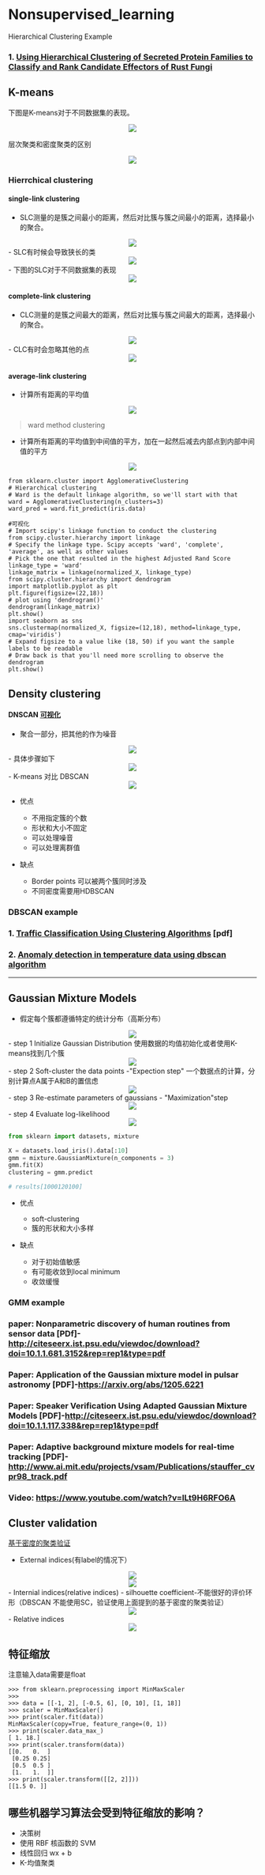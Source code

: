 # Nonsupervised_learning

Hierarchical Clustering Example

### 1. [Using Hierarchical Clustering of Secreted Protein Families to Classify and Rank Candidate Effectors of Rust Fungi](https://journals.plos.org/plosone/article?id=10.1371/journal.pone.0029847)



## K-means
下图是K-means对于不同数据集的表现。
<div align=center><img src=resources/1.png></div>

层次聚类和密度聚类的区别
<div align=center><img src=resources/2.png></div>

### Hierrchical clustering
#### single-link clustering 
- SLC测量的是簇之间最小的距离，然后对比簇与簇之间最小的距离，选择最小的聚合。
<div align=center><img src=resources/3.png></div>
- SLC有时候会导致狭长的类
<div align=center><img src=resources/4.png></div>
- 下图的SLC对于不同数据集的表现
<div align=center><img src=resources/5.png></div>

#### complete-link clustering
- CLC测量的是簇之间最大的距离，然后对比簇与簇之间最大的距离，选择最小的聚合。
<div align=center><img src=resources/6.png></div>
- CLC有时会忽略其他的点
<div align=center><img src=resources/7.png></div>

#### average-link clustering
- 计算所有距离的平均值
<div align=center><img src=resources/8.png></div>

>ward method clustering
- 计算所有距离的平均值到中间值的平方，加在一起然后减去内部点到内部中间值的平方
<div align=center><img src=resources/9.png></div>

``` 
from sklearn.cluster import AgglomerativeClustering
# Hierarchical clustering
# Ward is the default linkage algorithm, so we'll start with that
ward = AgglomerativeClustering(n_clusters=3)
ward_pred = ward.fit_predict(iris.data)

#可视化
# Import scipy's linkage function to conduct the clustering
from scipy.cluster.hierarchy import linkage
# Specify the linkage type. Scipy accepts 'ward', 'complete', 'average', as well as other values
# Pick the one that resulted in the highest Adjusted Rand Score
linkage_type = 'ward'
linkage_matrix = linkage(normalized_X, linkage_type)
from scipy.cluster.hierarchy import dendrogram
import matplotlib.pyplot as plt
plt.figure(figsize=(22,18))
# plot using 'dendrogram()'
dendrogram(linkage_matrix)
plt.show()
import seaborn as sns
sns.clustermap(normalized_X, figsize=(12,18), method=linkage_type, cmap='viridis')
# Expand figsize to a value like (18, 50) if you want the sample labels to be readable
# Draw back is that you'll need more scrolling to observe the dendrogram
plt.show()
```


## Density clustering
#### DNSCAN [可视化](https://www.naftaliharris.com/blog/visualizing-dbscan-clustering/)
- 聚合一部分，把其他的作为噪音
<div align=center><img src=resources/10.png></div>
- 具体步骤如下
<div align=center><img src=resources/11.png></div>
- K-means 对比 DBSCAN
<div align=center><img src=resources/12.png></div>

- 优点
  - 不用指定簇的个数
  - 形状和大小不固定
  - 可以处理噪音
  - 可以处理离群值
  
- 缺点
  - Border points 可以被两个簇同时涉及
  - 不同密度需要用HDBSCAN
  
### DBSCAN example
### 1. [Traffic Classification Using Clustering Algorithms](https://pages.cpsc.ucalgary.ca/~mahanti/papers/clustering.pdf) [pdf]

### 2. [Anomaly detection in temperature data using dbscan algorithm](https://ieeexplore.ieee.org/abstract/document/5946052/)
----
## Gaussian Mixture Models
- 假定每个簇都遵循特定的统计分布（高斯分布）
<div align=center><img src=resources/13.png></div>
  - step 1 Initialize Gaussian Distribution 使用数据的均值初始化或者使用K-means找到几个簇
  <div align=center><img src=resources/14.png></div>
  - step 2 Soft-cluster the data points -"Expection step" 一个数据点的计算，分别计算点A属于A和B的置信虑
  <div align=center><img src=resources/15.png></div>
  - step 3 Re-estimate parameters of gaussians - "Maximization"step
  <div align=center><img src=resources/16.png></div>
  - step 4 Evaluate log-likelihood
  <div align=center><img src=resources/17.png></div>
  
``` python
from sklearn import datasets, mixture

X = datasets.load_iris().data[:10]
gmm = mixture.GaussianMixture(n_components = 3)
gmm.fit(X)
clustering = gmm.predict

# results[1000120100]
```

- 优点
  - soft-clustering
  - 簇的形状和大小多样
  
  
- 缺点
  - 对于初始值敏感
  - 有可能收敛到local minimum
  - 收敛缓慢
 
### GMM example
### paper: Nonparametric discovery of human routines from sensor data [PDf]-http://citeseerx.ist.psu.edu/viewdoc/download?doi=10.1.1.681.3152&rep=rep1&type=pdf

### Paper: Application of the Gaussian mixture model in pulsar astronomy [PDF]-https://arxiv.org/abs/1205.6221

### Paper: Speaker Verification Using Adapted Gaussian Mixture Models [PDF]-http://citeseerx.ist.psu.edu/viewdoc/download?doi=10.1.1.117.338&rep=rep1&type=pdf

### Paper: Adaptive background mixture models for real-time tracking [PDF]-http://www.ai.mit.edu/projects/vsam/Publications/stauffer_cvpr98_track.pdf

### Video: https://www.youtube.com/watch?v=lLt9H6RFO6A

## Cluster validation
[基于密度的聚类验证](https://s3.cn-north-1.amazonaws.com.cn/static-documents/nd101/MLND+documents/10.1.1.707.9034.pdf)
- External indices(有label的情况下）
<div align=center><img src=resources/19.png></div>
<div align=center><img src=resources/20.png></div>
- Internial indices(relative indices)
- silhouette coefficient-不能很好的评价环形（DBSCAN 不能使用SC，验证使用上面提到的基于密度的聚类验证）
<div align=center><img src=resources/21.png></div>
- Relative indices
<div align=center><img src=resources/18.png></div>

## 特征缩放
注意输入data需要是float
```
>>> from sklearn.preprocessing import MinMaxScaler
>>>
>>> data = [[-1, 2], [-0.5, 6], [0, 10], [1, 18]]
>>> scaler = MinMaxScaler()
>>> print(scaler.fit(data))
MinMaxScaler(copy=True, feature_range=(0, 1))
>>> print(scaler.data_max_)
[ 1. 18.]
>>> print(scaler.transform(data))
[[0.   0.  ]
 [0.25 0.25]
 [0.5  0.5 ]
 [1.   1.  ]]
>>> print(scaler.transform([[2, 2]]))
[[1.5 0. ]]
```
## 哪些机器学习算法会受到特征缩放的影响？

- 决策树
- 使用 RBF 核函数的 SVM
- 线性回归 wx + b
- K-均值聚类
